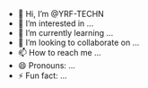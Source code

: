 - 👋 Hi, I’m @YRF-TECHN
- 👀 I’m interested in ...
- 🌱 I’m currently learning ...
- 💞️ I’m looking to collaborate on ...
- 📫 How to reach me ...
- 😄 Pronouns: ...
- ⚡ Fun fact: ...

<!---
YRF-TECHN/YRF-TECHN is a ✨ special ✨ repository because its `README.md` (this file) appears on your GitHub profile.
You can click the Preview link to take a look at your changes.
--->
